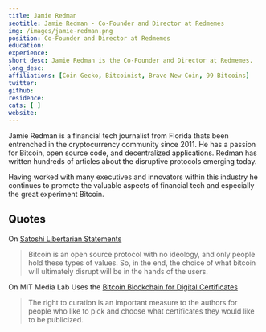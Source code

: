 ```yaml
---
title: Jamie Redman
seotitle: Jamie Redman - Co-Founder and Director at Redmemes
img: /images/jamie-redman.png
position: Co-Founder and Director at Redmemes
education:
experience:
short_desc: Jamie Redman is the Co-Founder and Director at Redmemes.  
long_desc:
affiliations: [Coin Gecko, Bitcoinist, Brave New Coin, 99 Bitcoins]
twitter:
github:
residence:
cats: [ ]
website:
---
```


Jamie Redman is a financial tech journalist from Florida thats been entrenched in the cryptocurrency community since 2011. He has a passion for Bitcoin, open source code, and decentralized applications. Redman has written hundreds of articles about the disruptive protocols emerging today.

Having worked with many executives and innovators within this industry he continues to promote the valuable aspects of financial tech and especially the great experiment Bitcoin.

## Quotes

On [Satoshi Libertarian Statements](https://news.bitcoin.com/satoshis-libertarian-statements-past-matter-anymore/)

> Bitcoin is an open source protocol with no ideology, and only people hold these types of values. So, in the end, the choice of what bitcoin will ultimately disrupt will be in the hands of the users.

On MIT Media Lab Uses the [Bitcoin Blockchain for Digital Certificates](http://www.newsbtc.com/2016/06/05/mit-uses-bitcoin-blockchain-certificates/)

> The right to curation is an important measure to the authors for people who like to pick and choose what certificates they would like to be publicized. 
